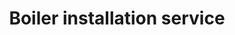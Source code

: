 ---
title: "Boiler installation service"
alt: "Expert installation of new boilers for reliable home heating and hot water"
description: "Expert installation of new boilers for reliable home heating and hot water"
category: "gas-heating-engineer"
subcategory: "boiler-installation"
image: "/tradespeople/gas-heating-engineer/boiler-installation.webp"
ogImage: "/tradespeople/gas-heating-engineer/boiler-installation.webp"
colour: "blue"
pathtxt: "Boiler installation"
published: true
---